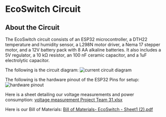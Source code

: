 # EcoSwitch Circuit

## About the Circuit
The EcoSwitch circuit consists of an ESP32 microcontroller, a DTH22 temperature and humidity sensor, a L298N motor driver, a Nema 17 stepper motor, and a 12V battery pack with 8 AA alkaline batteries. It also includes a 5V regulator, a 10 kΩ resistor, an 100 nF ceramic capacitor, and a 1uF electrolytic capacitor.

The following is the circuit diagram:
![current circuit diagram](https://user-images.githubusercontent.com/58235369/166088069-b58aa5f1-5c8e-4a9f-aced-690fe76af1e3.png)

The following is the hardware pinout of the ESP32 Pins for setup:
![hardware pinout](https://user-images.githubusercontent.com/58235369/166088177-35ca4420-e34b-4085-a039-1ab324ebfd4f.png)

Here is a sheet detailing our voltage measurements and power consumption:
[voltage measurement Project Team 31.xlsx](https://github.com/mharkess/EcoSwitch/files/8595606/voltage.measurement.Project.Team.31.xlsx)

Here is our Bill of Materials:
[Bill of Materials- EcoSwitch - Sheet1 (2).pdf](https://github.com/mharkess/EcoSwitch/files/8595609/Bill.of.Materials-.EcoSwitch.-.Sheet1.2.pdf)
